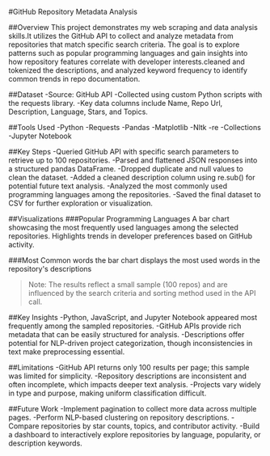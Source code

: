 #GitHub Repository Metadata Analysis

##Overview
This project demonstrates my web scraping and data analysis skills.It utilizes the GitHub API to collect and analyze metadata from repositories that match specific search criteria. The goal is to explore patterns such as popular programming languages and gain insights into how repository features correlate with developer interests.cleaned and tokenized the descriptions, and analyzed keyword frequency to identify common trends in repo documentation.

##Dataset
-Source: GitHub API
-Collected using custom Python scripts with the requests library.
-Key data columns include Name, Repo Url, Description, Language, Stars, and Topics.

##Tools Used
-Python
-Requests
-Pandas
-Matplotlib 
-Nltk
-re
-Collections
-Jupyter Notebook

##Key Steps
-Queried GitHub API with specific search parameters to retrieve up to 100 repositories.
-Parsed and flattened JSON responses into a structured pandas DataFrame.
-Dropped duplicate and null values to clean the dataset.
-Added a cleaned description column using re.sub() for potential future text analysis.
-Analyzed the most commonly used programming languages among the repositories.
-Saved the final dataset to CSV for further exploration or visualization.

##Visualizations
###Popular Programming Languages
A bar chart showcasing the most frequently used languages among the selected repositories. Highlights trends in developer preferences based on GitHub activity.

###Most Common words
the bar chart displays the most used words in the repository's descriptions

>Note: The results reflect a small sample (100 repos) and are influenced by the search criteria and sorting method used in the API call.

##Key Insights
-Python, JavaScript, and Jupyter Notebook appeared most frequently among the sampled repositories.
-GitHub APIs provide rich metadata that can be easily structured for analysis.
-Descriptions offer potential for NLP-driven project categorization, though inconsistencies in text make preprocessing essential.

##Limitations
-GitHub API returns only 100 results per page; this sample was limited for simplicity.
-Repository descriptions are inconsistent and often incomplete, which impacts deeper text analysis.
-Projects vary widely in type and purpose, making uniform classification difficult.

##Future Work
-Implement pagination to collect more data across multiple pages.
-Perform NLP-based clustering on repository descriptions.
-Compare repositories by star counts, topics, and contributor activity.
-Build a dashboard to interactively explore repositories by language, popularity, or description keywords.
